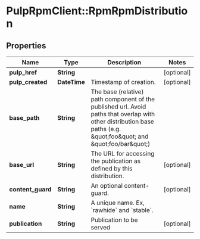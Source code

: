 # PulpRpmClient::RpmRpmDistribution

## Properties
Name | Type | Description | Notes
------------ | ------------- | ------------- | -------------
**pulp_href** | **String** |  | [optional] 
**pulp_created** | **DateTime** | Timestamp of creation. | [optional] 
**base_path** | **String** | The base (relative) path component of the published url. Avoid paths that                     overlap with other distribution base paths (e.g. \&quot;foo\&quot; and \&quot;foo/bar\&quot;) | 
**base_url** | **String** | The URL for accessing the publication as defined by this distribution. | [optional] 
**content_guard** | **String** | An optional content-guard. | [optional] 
**name** | **String** | A unique name. Ex, &#x60;rawhide&#x60; and &#x60;stable&#x60;. | 
**publication** | **String** | Publication to be served | [optional] 


